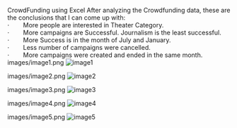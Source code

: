 CrowdFunding using Excel
After analyzing the Crowdfunding data, these are the conclusions that I can come up with:	
·        More people are interested in Theater Category.						
·        More campaigns are Successful. Journalism is the least successful.						
·        More Success is in the month of July and January.						
·        Less number of campaigns were cancelled.						
·        More campaigns were created and ended in the same month.	
images/image1.png
![image1](https://user-images.githubusercontent.com/111449865/223517906-efc5de9b-442a-45b1-88d0-440b356b20b0.png)



images/image2.png
![image2](https://user-images.githubusercontent.com/111449865/223518089-146fd40c-004c-425d-a598-2f254173394f.png)


images/image3.png
![image3](https://user-images.githubusercontent.com/111449865/223518150-9ac7acaa-ea4f-4f3d-9b74-dfc441c960e2.png)


images/image4.png
![image4](https://user-images.githubusercontent.com/111449865/223518184-386589f2-eeed-49d2-a033-0d9b6b18c9fb.png)


images/image5.png
![image5](https://user-images.githubusercontent.com/111449865/223518240-0aa7fa57-d68e-475a-9512-e894b6f7e7d7.png)



						
